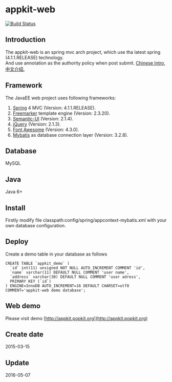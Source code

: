 appkit-web
========
[![Build Status](https://travis-ci.org/aborn/appkit-web.svg?branch=master)](https://travis-ci.org/aborn/appkit-web)  

## Introduction
The appkit-web is an spring mvc arch project, which use tha latest spring (4.1.1.RELEASE) technology.     
And use annotation as the authority policy when post submit. [Chinese Intro, 中文介绍.](doc/README_CN.md)

## Framework
The JavaEE web project uses following frameworks:  
 1. [Spring](https://spring.io/) 4 MVC (Version: 4.1.1.RELEASE).    
 2. [Freemarker](http://freemarker.org/) template engine (Version: 2.3.20).  
 3. [Semantic-UI](http://semantic-ui.com/) (Version: 2.1.4).  
 4. [jQuery](https://jquery.com/) (Version: 2.1.3).    
 5. [Font Awesome](http://fortawesome.github.io/Font-Awesome/) (Version: 4.3.0).  
 5. [Mybatis](https://mybatis.github.io/mybatis-3/) as database connection layer (Version: 3.2.8).  

## Database
MySQL

## Java
Java 6+

## Install
Firstly modify file classpath:config/spring/appcontext-mybatis.xml with your own database configuration.

## Deploy
Create a demo table in your database as follows
```
CREATE TABLE `appkit_demo` (
  `id` int(11) unsigned NOT NULL AUTO_INCREMENT COMMENT 'id',
  `name` varchar(11) DEFAULT NULL COMMENT 'user name',
  `address` varchar(30) DEFAULT NULL COMMENT 'user adress',
  PRIMARY KEY (`id`)
) ENGINE=InnoDB AUTO_INCREMENT=16 DEFAULT CHARSET=utf8 COMMENT='appkit-web demo database';
```

## Web demo
Please visit demo [http://appkit.popkit.org](http://appkit.popkit.org)

## Create date
2015-03-15

## Update
2016-05-07
